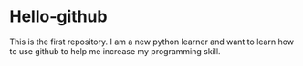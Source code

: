 # Hello-github
This is the first repository.
I am a new python learner and want to learn how to use github to help me increase my programming skill.
